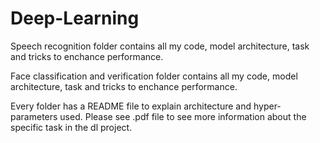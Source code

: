 # Deep-Learning

Speech recognition folder contains all my code, model architecture, task and tricks to enchance performance.


Face classification and verification folder contains all my code, model architecture, task and tricks to enchance performance.

Every folder has a README file to explain architecture and hyper-parameters used. Please see .pdf file to see more information about the specific task in the dl project.
